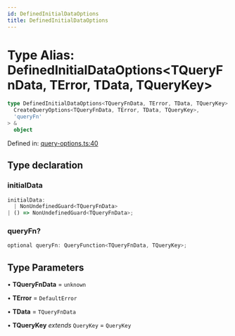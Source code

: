 ```yaml
---
id: DefinedInitialDataOptions
title: DefinedInitialDataOptions
---
```


<!-- DO NOT EDIT: this page is autogenerated from the type comments -->

# Type Alias: DefinedInitialDataOptions\<TQueryFnData, TError, TData, TQueryKey\>

```ts
type DefinedInitialDataOptions<TQueryFnData, TError, TData, TQueryKey> = Omit<
  CreateQueryOptions<TQueryFnData, TError, TData, TQueryKey>,
  'queryFn'
> &
  object
```

Defined in: [query-options.ts:40](https://github.com/TanStack/query/blob/main/packages/angular-query-experimental/src/query-options.ts#L40)

## Type declaration

### initialData

```ts
initialData:
  | NonUndefinedGuard<TQueryFnData>
| () => NonUndefinedGuard<TQueryFnData>;
```

### queryFn?

```ts
optional queryFn: QueryFunction<TQueryFnData, TQueryKey>;
```

## Type Parameters

• **TQueryFnData** = `unknown`

• **TError** = `DefaultError`

• **TData** = `TQueryFnData`

• **TQueryKey** _extends_ `QueryKey` = `QueryKey`

